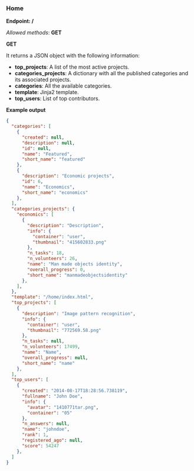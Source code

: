 ### Home

**Endpoint: /**

*Allowed methods*: **GET**

**GET**

It returns a JSON object with the following information:

-   **top\_projects**: A list of the most active projects.
-   **categories\_projects**: A dictionary with all the published
    categories and its associated projects.
-   **categories**: All the available categories.
-   **template**: Jinja2 template.
-   **top\_users**: List of top contributors.

**Example output**

```json
{
  "categories": [
    {
      "created": null,
      "description": null,
      "id": null,
      "name": "Featured",
      "short_name": "featured"
    },
    {
      "description": "Economic projects",
      "id": 6,
      "name": "Economics",
      "short_name": "economics"
    },
  ],
  "categories_projects": {
    "economics": [
      {
        "description": "Description",
        "info": {
          "container": "user",
          "thumbnail": "415602833.png"
        },
        "n_tasks": 18,
        "n_volunteers": 26,
        "name": "Man made objects identity",
        "overall_progress": 0,
        "short_name": "manmadeobjectsidentity"
      },
    ],
  },
  "template": "/home/index.html",
  "top_projects": [
    {
      "description": "Image pattern recognition",
      "info": {
        "container": "user",
        "thumbnail": "772569.58.png"
      },
      "n_tasks": null,
      "n_volunteers": 17499,
      "name": "Name",
      "overall_progress": null,
      "short_name": "name"
    },
  ],
  "top_users": [
    {
      "created": "2014-08-17T18:28:56.738119",
      "fullname": "John Doe",
      "info": {
        "avatar": "1410771tar.png",
        "container": "05"
      },
      "n_answers": null,
      "name": "johndoe",
      "rank": 1,
      "registered_ago": null,
      "score": 54247
    },
  ]
}
```



